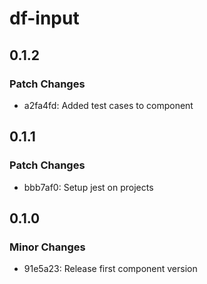 # df-input

## 0.1.2

### Patch Changes

- a2fa4fd: Added test cases to component

## 0.1.1

### Patch Changes

- bbb7af0: Setup jest on projects

## 0.1.0

### Minor Changes

- 91e5a23: Release first component version
